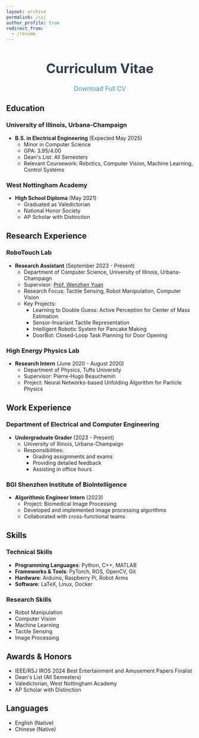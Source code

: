 ```yaml
---
layout: archive
permalink: /cv/
author_profile: true
redirect_from:
  - /resume
---
```


<div style="text-align: center; margin-bottom: 30px;">
  <h1 style="color: #2c3e50; font-size: 2.5em;">Curriculum Vitae</h1>
  <p style="color: #7f8c8d; font-size: 1.2em;">
    <a href="https://leumasnij.github.io/files/CV_SJ.pdf" style="color: #3498db; text-decoration: none;">
      <i class="fas fa-file-pdf"></i> Download Full CV
    </a>
  </p>
</div>

## Education

### University of Illinois, Urbana-Champaign
* **B.S. in Electrical Engineering** (Expected May 2025)
  * Minor in Computer Science
  * GPA: 3.95/4.00
  * Dean's List: All Semesters
  * Relevant Coursework: Robotics, Computer Vision, Machine Learning, Control Systems

### West Nottingham Academy
* **High School Diploma** (May 2021)
  * Graduated as Valedictorian
  * National Honor Society
  * AP Scholar with Distinction

## Research Experience

### RoboTouch Lab
* **Research Assistant** (September 2023 - Present)
  * Department of Computer Science, University of Illinois, Urbana-Champaign
  * Supervisor: [Prof. Wenzhen Yuan](https://cs.illinois.edu/about/people/all-faculty/yuanwz)
  * Research Focus: Tactile Sensing, Robot Manipulation, Computer Vision
  * Key Projects:
    * Learning to Double Guess: Active Perception for Center of Mass Estimation
    * Sensor-Invariant Tactile Representation
    * Intelligent Robotic System for Pancake Making
    * DoorBot: Closed-Loop Task Planning for Door Opening

### High Energy Physics Lab
* **Research Intern** (June 2020 - August 2020)
  * Department of Physics, Tufts University
  * Supervisor: Pierre-Hugo Beauchemin
  * Project: Neural Networks-based Unfolding Algorithm for Particle Physics

## Work Experience

### Department of Electrical and Computer Engineering
* **Undergraduate Grader** (2023 - Present)
  * University of Illinois, Urbana-Champaign
  * Responsibilities:
    * Grading assignments and exams
    * Providing detailed feedback
    * Assisting in office hours

### BGI Shenzhen Institute of BioIntelligence
* **Algorithmic Engineer Intern** (2023)
  * Project: Biomedical Image Processing
  * Developed and implemented image processing algorithms
  * Collaborated with cross-functional teams

## Skills

### Technical Skills
* **Programming Languages**: Python, C++, MATLAB
* **Frameworks & Tools**: PyTorch, ROS, OpenCV, Git
* **Hardware**: Arduino, Raspberry Pi, Robot Arms
* **Software**: LaTeX, Linux, Docker

### Research Skills
* Robot Manipulation
* Computer Vision
* Machine Learning
* Tactile Sensing
* Image Processing

## Awards & Honors
* IEEE/RSJ IROS 2024 Best Entertainment and Amusement Papers Finalist
* Dean's List (All Semesters)
* Valedictorian, West Nottingham Academy
* AP Scholar with Distinction

## Languages
* English (Native)
* Chinese (Native)
  
